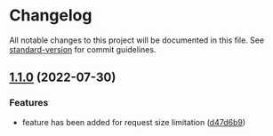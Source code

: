 # Changelog

All notable changes to this project will be documented in this file. See [standard-version](https://github.com/conventional-changelog/standard-version) for commit guidelines.

## [1.1.0](https://github.com/ismetkizgin/sentiment-analysis-service/compare/v1.0.1...v1.1.0) (2022-07-30)


### Features

* feature has been added for request size limitation ([d47d6b9](https://github.com/ismetkizgin/sentiment-analysis-service/commit/d47d6b946d7091048b1385909ca34cd9635a205e))
